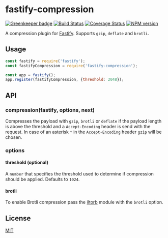 # fastify-compression

[![Greenkeeper badge](https://badges.greenkeeper.io/SerayaEryn/fastify-compression.svg)](https://greenkeeper.io/)
[![Build Status](https://travis-ci.org/SerayaEryn/fastify-compression.svg?branch=master)](https://travis-ci.org/SerayaEryn/fastify-compression)
[![Coverage Status](https://coveralls.io/repos/github/SerayaEryn/fastify-compression/badge.svg?branch=master)](https://coveralls.io/github/SerayaEryn/fastify-compression?branch=master)
[![NPM version](https://img.shields.io/npm/v/fastify-compression.svg?style=flat)](https://www.npmjs.com/package/fastify-compression)

A compression plugin for [Fastify](http://fastify.io/). Supports `gzip`, `deflate` and `brotli`.

## Usage

```js
const fastify = require('fastify');
const fastifyCompression = require('fastify-compression');

const app = fastify();
app.register(fastifyCompression, {threshold: 2048});
```

## API
### compression(fastify, options, next)
Compresses the payload with `gzip`, `brotli` or `deflate` if the payload length is above the threshold and a `Accept-Encoding` header is send with the request. In case of an asterisk `*` in the `Accept-Encoding` header `gzip` will be chosen.
### options
#### threshold (optional)
A `number` that specifies the threshold used to determine if compression should be applied. Defaults to `1024`.
#### brotli
To enable Brotli compression pass the [iltorb](https://www.npmjs.com/package/iltorb) module with the `brotli` option.

## License

[MIT](./LICENSE)